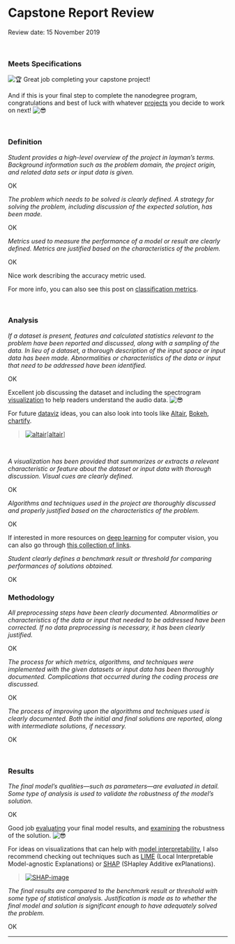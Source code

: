 # Capstone Report Review

Review date: 15 November 2019

<br>

### Meets Specifications 

![:trophy:](https://review.udacity.com/assets/images/emojis/trophy.png) Great job completing your capstone project! 

And if this is your final step to complete the nanodegree program, congratulations and best of luck with whatever [projects](https://www.analyticsvidhya.com/blog/2018/12/best-data-science-machine-learning-projects-github/) you decide to work on next! ![:sunglasses:](https://review.udacity.com/assets/images/emojis/sunglasses.png)

<br>

### Definition 

*Student provides a high-level overview of the project in layman’s terms. Background information such as the problem domain, the project origin, and related data sets or input data is given.*

OK

*The problem which needs to be solved is clearly defined. A strategy for solving the problem, including discussion of the expected solution, has been made.*

OK

*Metrics used to measure the performance of a model or result are clearly defined. Metrics are justified based on the characteristics of the problem.*

OK

Nice work describing the accuracy metric used. 

For more info, you can also see this post on [classification metrics](https://www.machinelearningplus.com/machine-learning/evaluation-metrics-classification-models-r/).

<br>

### Analysis 

*If a dataset is present, features and calculated statistics relevant to the problem have been reported and discussed, along with a sampling of the data. In lieu of a dataset, a thorough description of the input space or input data has been made. Abnormalities or characteristics of the data or input that need to be addressed have been identified.*

OK

Excellent job discussing the dataset and including the spectrogram [visualization](https://www.anaconda.com/blog/developer-blog/python-data-visualization-2018-why-so-many-libraries/) to help readers understand the audio data. ![:sunglasses:](https://review.udacity.com/assets/images/emojis/sunglasses.png)

For future [dataviz](https://serialmentor.com/dataviz/) ideas, you can also look into tools like [Altair](https://towardsdatascience.com/consistently-beautiful-visualizations-with-altair-themes-c7f9f889602), [Bokeh](https://bokeh.github.io/blog/2018/10/24/release-1-0-0/), [chartify](https://github.com/spotify/chartify). 

> [![altair](https://cdn-images-1.medium.com/max/1280/1*Awdq_0cscDJmULHzR42V2A.png)](https://cdn-images-1.medium.com/max/1280/1*Awdq_0cscDJmULHzR42V2A.png)[[altair](https://altair-viz.github.io/gallery/index.html)]

<br>

*A visualization has been provided that summarizes or extracts a relevant characteristic or feature about the dataset or input data with thorough discussion. Visual cues are clearly defined.*

OK

*Algorithms and techniques used in the project are thoroughly discussed and properly justified based on the characteristics of the problem.*

OK 

If interested in more resources on [deep learning](https://towardsdatascience.com/7-practical-deep-learning-tips-97a9f514100e) for computer vision, you can also go through [this collection of links](https://github.com/guillaume-chevalier/Awesome-Deep-Learning-Resources).

*Student clearly defines a benchmark result or threshold for comparing performances of solutions obtained.*

OK

### Methodology 

*All preprocessing steps have been clearly documented. Abnormalities or characteristics of the data or input that needed to be addressed have been corrected. If no data preprocessing is necessary, it has been clearly justified.*

OK

*The process for which metrics, algorithms, and techniques were implemented with the given datasets or input data has been thoroughly documented. Complications that occurred during the coding process are discussed.*

OK

*The process of improving upon the algorithms and techniques used is clearly documented. Both the initial and final solutions are reported, along with intermediate solutions, if necessary.*

OK

<br>

### Results 

*The final model’s qualities—such as parameters—are evaluated in detail. Some type of analysis is used to validate the robustness of the model’s solution.*

OK

Good job [evaluating](https://sebastianraschka.com/blog/2018/model-evaluation-selection-part4.html) your final model results, and [examining](https://towardsdatascience.com/interpretable-ai-or-how-i-learned-to-stop-worrying-and-trust-ai-e61f9e8ee2c2) the robustness of the solution. ![:sunglasses:](https://review.udacity.com/assets/images/emojis/sunglasses.png)

For ideas on visualizations that can help with [model interpretability](https://github.com/lopusz/awesome-interpretable-machine-learning), I also recommend checking out techniques such as [LIME](https://github.com/marcotcr/lime) (Local Interpretable Model-agnostic Explanations) or [SHAP](https://github.com/slundberg/shap) (SHapley Additive exPlanations). 

> [![SHAP-image](https://raw.githubusercontent.com/slundberg/shap/master/docs/artwork/strawberry_example.png)](https://raw.githubusercontent.com/slundberg/shap/master/docs/artwork/strawberry_example.png)



*The final results are compared to the benchmark result or threshold with some type of statistical analysis. Justification is made as to whether the final model and solution is significant enough to have adequately solved the problem.*

OK

---

